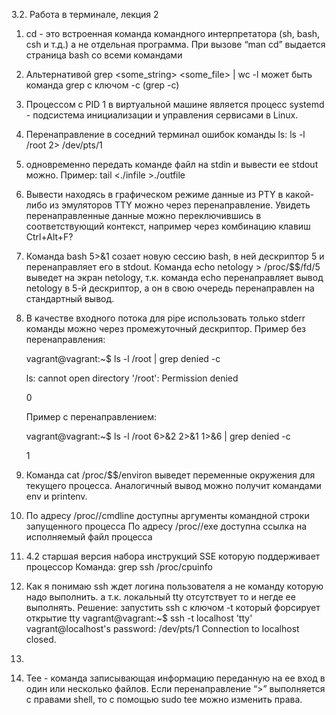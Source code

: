 3.2. Работа в терминале, лекция 2

1.	cd - это встроенная команда командного интерпретатора (sh, bash, csh и т.д.) а не отдельная программа. При вызове “man cd” выдается страница bash со всеми командами

2. 	Альтернативой grep <some_string> <some_file> | wc -l может быть команда grep с ключом -c (grep -c)

3. 	Процессом с PID 1 в виртуальной машине является процесс systemd - подсистема инициализации и управления сервисами в Linux.

4.	Перенаправление в соседний терминал ошибок команды ls:
	ls -l /root 2> /dev/pts/1

5.	одновременно передать команде файл на stdin и вывести ее stdout можно.
	Пример: tail <./infile >./outfile

6.	Вывести находясь в графическом режиме данные из PTY в какой-либо из эмуляторов TTY можно через перенаправление.
	Увидеть перенаправленные данные можно переключившись в соответствующий контекст, например через комбинацию клавиш Ctrl+Alt+F?

7.	Команда bash 5>&1 созает новую сессию bash, в ней дескриптор 5 и перенаправляет его в stdout. Команда echo netology > /proc/$$/fd/5 выведет на экран netology, т.к. команда echo перенаправляет вывод netology в 5-й дескриптор, а он в свою очередь перенаправлен на стандартный вывод.

8.	В качестве входного потока для pipe использовать только stderr команды можно через промежуточный дескриптор.
	Пример без перенаправления:
	
	vagrant@vagrant:~$ ls -l /root | grep denied -c
	
	ls: cannot open directory '/root': Permission denied
	
	0
	
	Пример с перенаправлением:
	
	vagrant@vagrant:~$ ls -l /root 6>&2 2>&1 1>&6 | grep denied -c
	
	1

9.	Команда cat /proc/$$/environ выведет переменные окружения для текущего процесса. Аналогичный вывод можно получит командами env и printenv.

10.	По адресу /proc/<PID>/cmdline доступны аргументы командной строки запущенного процесса
	По адресу /proc/<PID>/exe доступна ссылка на исполняемый файл процесса

11.	4.2 старшая версия набора инструкций SSE которую поддерживает процессор
	Команда: grep ssh /proc/cpuinfo

12.	Как я понимаю ssh ждет логина пользователя а не команду которую надо выполнить. а т.к. локальный tty отсутствует то и негде ее выполнять. 
	Решение: запустить ssh с ключом -t который форсирует открытие tty
	vagrant@vagrant:~$ ssh -t localhost 'tty'
	vagrant@localhost's password:
	/dev/pts/1
	Connection to localhost closed.

13.	

14.	Tee - команда записывающая информацию переданную на ее вход в один или несколько файлов. Если перенаправление “>” выполняется с правами shell, то с помощью sudo tee можно изменить права.